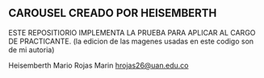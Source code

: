 ## CAROUSEL CREADO POR HEISEMBERTH 
ESTE REPOSITIORIO IMPLEMENTA LA PRUEBA PARA APLICAR AL CARGO DE PRACTICANTE.
(la edicion de las magenes usadas en este codigo son de mi autoria)

Heisemberth Mario Rojas Marin
hrojas26@uan.edu.co
